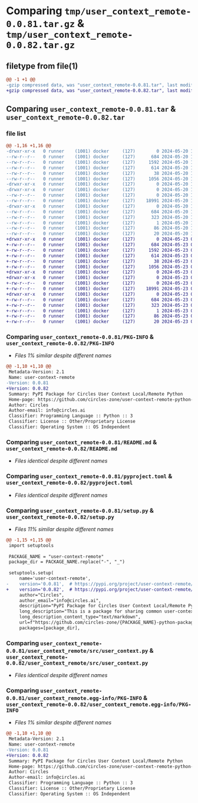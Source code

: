 # Comparing `tmp/user_context_remote-0.0.81.tar.gz` & `tmp/user_context_remote-0.0.82.tar.gz`

## filetype from file(1)

```diff
@@ -1 +1 @@
-gzip compressed data, was "user_context_remote-0.0.81.tar", last modified: Mon May 20 14:11:12 2024, max compression
+gzip compressed data, was "user_context_remote-0.0.82.tar", last modified: Thu May 23 00:27:02 2024, max compression
```

## Comparing `user_context_remote-0.0.81.tar` & `user_context_remote-0.0.82.tar`

### file list

```diff
@@ -1,16 +1,16 @@
-drwxr-xr-x   0 runner    (1001) docker     (127)        0 2024-05-20 14:11:12.557254 user_context_remote-0.0.81/
--rw-r--r--   0 runner    (1001) docker     (127)      684 2024-05-20 14:11:12.557254 user_context_remote-0.0.81/PKG-INFO
--rw-r--r--   0 runner    (1001) docker     (127)     1592 2024-05-20 14:10:57.000000 user_context_remote-0.0.81/README.md
--rw-r--r--   0 runner    (1001) docker     (127)      614 2024-05-20 14:10:57.000000 user_context_remote-0.0.81/pyproject.toml
--rw-r--r--   0 runner    (1001) docker     (127)       38 2024-05-20 14:11:12.557254 user_context_remote-0.0.81/setup.cfg
--rw-r--r--   0 runner    (1001) docker     (127)     1056 2024-05-20 14:10:57.000000 user_context_remote-0.0.81/setup.py
-drwxr-xr-x   0 runner    (1001) docker     (127)        0 2024-05-20 14:11:12.553254 user_context_remote-0.0.81/user_context_remote/
-drwxr-xr-x   0 runner    (1001) docker     (127)        0 2024-05-20 14:11:12.557254 user_context_remote-0.0.81/user_context_remote/src/
--rw-r--r--   0 runner    (1001) docker     (127)        0 2024-05-20 14:10:57.000000 user_context_remote-0.0.81/user_context_remote/src/__init__.py
--rw-r--r--   0 runner    (1001) docker     (127)    18991 2024-05-20 14:10:57.000000 user_context_remote-0.0.81/user_context_remote/src/user_context.py
-drwxr-xr-x   0 runner    (1001) docker     (127)        0 2024-05-20 14:11:12.557254 user_context_remote-0.0.81/user_context_remote.egg-info/
--rw-r--r--   0 runner    (1001) docker     (127)      684 2024-05-20 14:11:12.000000 user_context_remote-0.0.81/user_context_remote.egg-info/PKG-INFO
--rw-r--r--   0 runner    (1001) docker     (127)      323 2024-05-20 14:11:12.000000 user_context_remote-0.0.81/user_context_remote.egg-info/SOURCES.txt
--rw-r--r--   0 runner    (1001) docker     (127)        1 2024-05-20 14:11:12.000000 user_context_remote-0.0.81/user_context_remote.egg-info/dependency_links.txt
--rw-r--r--   0 runner    (1001) docker     (127)       86 2024-05-20 14:11:12.000000 user_context_remote-0.0.81/user_context_remote.egg-info/requires.txt
--rw-r--r--   0 runner    (1001) docker     (127)       20 2024-05-20 14:11:12.000000 user_context_remote-0.0.81/user_context_remote.egg-info/top_level.txt
+drwxr-xr-x   0 runner    (1001) docker     (127)        0 2024-05-23 00:27:02.620931 user_context_remote-0.0.82/
+-rw-r--r--   0 runner    (1001) docker     (127)      684 2024-05-23 00:27:02.620931 user_context_remote-0.0.82/PKG-INFO
+-rw-r--r--   0 runner    (1001) docker     (127)     1592 2024-05-23 00:26:48.000000 user_context_remote-0.0.82/README.md
+-rw-r--r--   0 runner    (1001) docker     (127)      614 2024-05-23 00:26:48.000000 user_context_remote-0.0.82/pyproject.toml
+-rw-r--r--   0 runner    (1001) docker     (127)       38 2024-05-23 00:27:02.620931 user_context_remote-0.0.82/setup.cfg
+-rw-r--r--   0 runner    (1001) docker     (127)     1056 2024-05-23 00:26:48.000000 user_context_remote-0.0.82/setup.py
+drwxr-xr-x   0 runner    (1001) docker     (127)        0 2024-05-23 00:27:02.616931 user_context_remote-0.0.82/user_context_remote/
+drwxr-xr-x   0 runner    (1001) docker     (127)        0 2024-05-23 00:27:02.620931 user_context_remote-0.0.82/user_context_remote/src/
+-rw-r--r--   0 runner    (1001) docker     (127)        0 2024-05-23 00:26:48.000000 user_context_remote-0.0.82/user_context_remote/src/__init__.py
+-rw-r--r--   0 runner    (1001) docker     (127)    18991 2024-05-23 00:26:48.000000 user_context_remote-0.0.82/user_context_remote/src/user_context.py
+drwxr-xr-x   0 runner    (1001) docker     (127)        0 2024-05-23 00:27:02.620931 user_context_remote-0.0.82/user_context_remote.egg-info/
+-rw-r--r--   0 runner    (1001) docker     (127)      684 2024-05-23 00:27:02.000000 user_context_remote-0.0.82/user_context_remote.egg-info/PKG-INFO
+-rw-r--r--   0 runner    (1001) docker     (127)      323 2024-05-23 00:27:02.000000 user_context_remote-0.0.82/user_context_remote.egg-info/SOURCES.txt
+-rw-r--r--   0 runner    (1001) docker     (127)        1 2024-05-23 00:27:02.000000 user_context_remote-0.0.82/user_context_remote.egg-info/dependency_links.txt
+-rw-r--r--   0 runner    (1001) docker     (127)       86 2024-05-23 00:27:02.000000 user_context_remote-0.0.82/user_context_remote.egg-info/requires.txt
+-rw-r--r--   0 runner    (1001) docker     (127)       20 2024-05-23 00:27:02.000000 user_context_remote-0.0.82/user_context_remote.egg-info/top_level.txt
```

### Comparing `user_context_remote-0.0.81/PKG-INFO` & `user_context_remote-0.0.82/PKG-INFO`

 * *Files 1% similar despite different names*

```diff
@@ -1,10 +1,10 @@
 Metadata-Version: 2.1
 Name: user-context-remote
-Version: 0.0.81
+Version: 0.0.82
 Summary: PyPI Package for Circles User Context Local/Remote Python
 Home-page: https://github.com/circles-zone/user-context-remote-python-package
 Author: Circles
 Author-email: info@circles.ai
 Classifier: Programming Language :: Python :: 3
 Classifier: License :: Other/Proprietary License
 Classifier: Operating System :: OS Independent
```

### Comparing `user_context_remote-0.0.81/README.md` & `user_context_remote-0.0.82/README.md`

 * *Files identical despite different names*

### Comparing `user_context_remote-0.0.81/pyproject.toml` & `user_context_remote-0.0.82/pyproject.toml`

 * *Files identical despite different names*

### Comparing `user_context_remote-0.0.81/setup.py` & `user_context_remote-0.0.82/setup.py`

 * *Files 11% similar despite different names*

```diff
@@ -1,15 +1,15 @@
 import setuptools
 
 PACKAGE_NAME = "user-context-remote"
 package_dir = PACKAGE_NAME.replace("-", "_")
 
 setuptools.setup(
     name='user-context-remote',
-    version='0.0.81',  # https://pypi.org/project/user-context-remote/
+    version='0.0.82',  # https://pypi.org/project/user-context-remote/
     author="Circles",
     author_email="info@circles.ai",
     description="PyPI Package for Circles User Context Local/Remote Python",
     long_description="This is a package for sharing common user-context-remote functions used in different repositories",
     long_description_content_type="text/markdown",
     url=f"https://github.com/circles-zone/{PACKAGE_NAME}-python-package",
     packages=[package_dir],
```

### Comparing `user_context_remote-0.0.81/user_context_remote/src/user_context.py` & `user_context_remote-0.0.82/user_context_remote/src/user_context.py`

 * *Files identical despite different names*

### Comparing `user_context_remote-0.0.81/user_context_remote.egg-info/PKG-INFO` & `user_context_remote-0.0.82/user_context_remote.egg-info/PKG-INFO`

 * *Files 1% similar despite different names*

```diff
@@ -1,10 +1,10 @@
 Metadata-Version: 2.1
 Name: user-context-remote
-Version: 0.0.81
+Version: 0.0.82
 Summary: PyPI Package for Circles User Context Local/Remote Python
 Home-page: https://github.com/circles-zone/user-context-remote-python-package
 Author: Circles
 Author-email: info@circles.ai
 Classifier: Programming Language :: Python :: 3
 Classifier: License :: Other/Proprietary License
 Classifier: Operating System :: OS Independent
```

